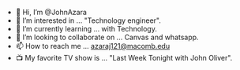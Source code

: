 - 👋 Hi, I’m @JohnAzara
- 👀 I’m interested in ... "Technology engineer".
- 🌱 I’m currently learning ... with Technology.
- 💞️ I’m looking to collaborate on ... Canvas and whatsapp.
- 📫 How to reach me ... azaraj121@macomb.edu
- 📺 My favorite TV show is ... "Last Week Tonight with John Oliver".
<!---
JohnAzara/JohnAzara is a ✨ special ✨ repository because its `README.md` (this file) appears on your GitHub profile.
You can click the Preview link to take a look at your changes.
--->

